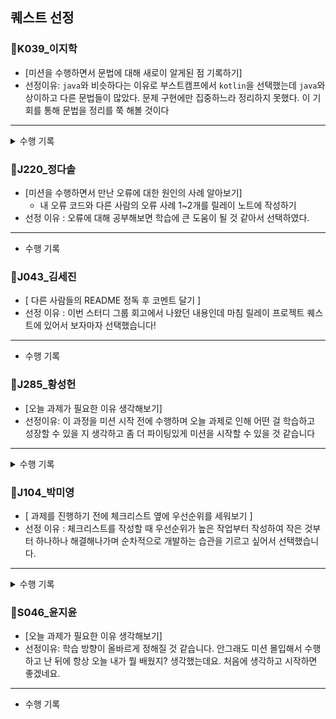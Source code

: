 ## 퀘스트 선정
### 📍K039_이지학   
- [미션을 수행하면서 문법에 대해 새로이 알게된 점 기록하기]
- 선정이유: `java`와 비슷하다는 이유로 부스트캠프에서 `kotlin`을 선택했는데 `java`와 상이하고 다른 문법들이 많았다. 문제 구현에만 집중하느라 정리하지 못했다. 이 기회를 통해 문법을 정리를 쭉 해볼 것이다
- ---
<details>
  <summary>수행 기록</summary>
  이번 프로젝트를 진행하면서 사용했던 문법들을 간략하게 정리했습니다.
  
  ![image](https://github.com/user-attachments/assets/e419c207-c43a-420f-8cec-9fdc2df08905)

  ![image](https://github.com/user-attachments/assets/75777d43-e84f-4507-a9e6-7ffe1fb4c8c5)

  > 정리 내용 일부
</details>

### 📍J220_정다솔
- [미션을 수행하면서 만난 오류에 대한 원인의 사례 알아보기]
  - 내 오류 코드와 다른 사람의 오류 사례 1~2개를 릴레이 노트에 작성하기
- 선정 이유 : 오류에 대해 공부해보면 학습에 큰 도움이 될 것 같아서 선택하였다.
- ---
- 수행 기록

### 📍J043_김세진
- [ 다른 사람들의 README 정독 후  코멘트 달기 ]
- 선정 이유 : 이번 스터디 그룹 회고에서 나왔던 내용인데 마침 릴레이 프로젝트 퀘스트에 있어서 보자마자 선택했습니다!
- ---
- 수행 기록

### 📍J285_황성헌
- [오늘 과제가 필요한 이유 생각해보기]
- 선정이유: 이 과정을 미션 시작 전에 수행하며 오늘 과제로 인해 어떤 걸 학습하고 성장할 수 있을 지 생각하고 좀 더 파이팅있게 미션을 시작할 수 있을 것 같습니다
- ---
<details>
  <summary>수행 기록</summary>
  
  Day11  
  ![오늘의필요성Day11](https://github.com/user-attachments/assets/c7173277-17e3-44b2-960e-3a42c68ee7d7)
  
  Day13  
  ![오늘의필요성Day13](https://github.com/user-attachments/assets/fefb4ddc-2c03-4e13-a92b-767f9b84d8cd)

</details>

### 📍J104_박미영
- [ 과제를 진행하기 전에 체크리스트 옆에 우선순위를 세워보기 ]
- 선정 이유 : 체크리스트를 작성할 때 우선순위가 높은 작업부터 작성하여 작은 것부터 하나하나 해결해나가며 순차적으로 개발하는 습관을 기르고 싶어서 선택했습니다.
- ---
<details>
  <summary>수행 기록</summary>
  체크리스트를 작성할 때 순차적으로 개발하기 위해 우선순위가 가장 높은 것부터 작성하였습니다.  
  
  Day11  
  ![스크린샷 2024-08-01 215405](https://github.com/user-attachments/assets/91e98ae5-e558-42f2-a725-3c9a64376e3a)
  
  Day12  
  ![스크린샷 2024-08-01 215417](https://github.com/user-attachments/assets/a85d78a9-4f2b-4e09-a2fa-5acfa56c3128)
  
  Day13  
  ![스크린샷 2024-08-01 215443](https://github.com/user-attachments/assets/0126fba4-a242-4a2d-987d-311f4f618875)
  
  Day14  
  ![스크린샷 2024-08-01 215500](https://github.com/user-attachments/assets/cf7b1572-83aa-43f6-9ff9-5f9e1310b0c1)

</details>

### 📍S046_윤지윤
- [오늘 과제가 필요한 이유 생각해보기]
- 선정이유: 학습 방향이 올바르게 정해질 것 같습니다. 안그래도 미션 몰입해서 수행하고 난 뒤에 항상 오늘 내가 뭘 배웠지? 생각했는데요. 처음에 생각하고 시작하면 좋겠네요.
- ---
- 수행 기록
